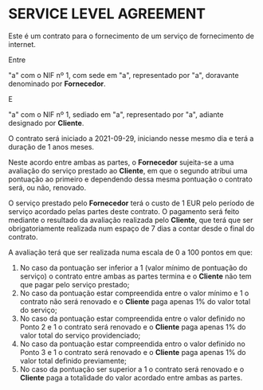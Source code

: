 #  SERVICE LEVEL AGREEMENT

Este é um contrato para o fornecimento de um serviço de fornecimento de internet.

Entre

"a" com o NIF nº 1, com sede em "a", representado por "a", doravante denominado por **Fornecedor**.

E

"a" com o NIF nº 1, sediado em "a", representado por "a", adiante designado por **Cliente**.

O contrato será iniciado a 2021-09-29, iniciando nesse mesmo dia e terá a duração de 1 anos meses.

Neste acordo entre ambas as partes, o **Fornecedor** sujeita-se a uma avaliação do serviço prestado ao **Cliente**, em que o segundo atribui uma pontuação ao primeiro e dependendo dessa mesma pontuação o contrato será, ou não, renovado.

O serviço prestado pelo **Fornecedor** terá o custo de 1 EUR pelo período de serviço acordado pelas partes deste contrato. O pagamento será feito mediante o resultado da avaliação realizada pelo **Cliente**, que terá que ser obrigatoriamente realizada num espaço de 7 dias a contar desde o final do contrato.

A avaliação terá que ser realizada numa escala de 0 a 100 pontos em que:

1. No caso da pontuação ser inferior a 1 (valor mínimo de pontuação do serviço) o contrato entre ambas as partes termina e o **Cliente** não tem que pagar pelo serviço prestado;
2. No caso da pontuação estar compreendida entre o valor mínimo e 1 o contrato não será renovado e o **Cliente** paga apenas 1% do valor total do serviço;
3. No caso da pontuação estar compreendida entre o valor definido no Ponto 2 e 1 o contrato será renovado e o **Cliente** paga apenas 1% do valor total do serviço providenciado;
4. No caso da pontuação estar compreendida entro o valor definido no Ponto 3 e 1 o contrato será renovado e o **Cliente** paga apenas 1% do valor total definido previamente;
5. No caso da pontuação ser superior a 1 o contrato será renovado e o **Cliente** paga a totalidade do valor acordado entre ambas as partes.


